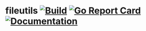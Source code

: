 # fileutils [![Build](https://img.shields.io/travis/hacdias/fileutils.svg?style=flat-square)](https://travis-ci.org/hacdias/fileutils) [![Go Report Card](https://goreportcard.com/badge/github.com/hacdias/fileutils?style=flat-square)](https://goreportcard.com/report/hacdias/fileutils) [![Documentation](https://img.shields.io/badge/godoc-reference-blue.svg?style=flat-square)](http://godoc.org/github.com/hacdias/fileutils)
